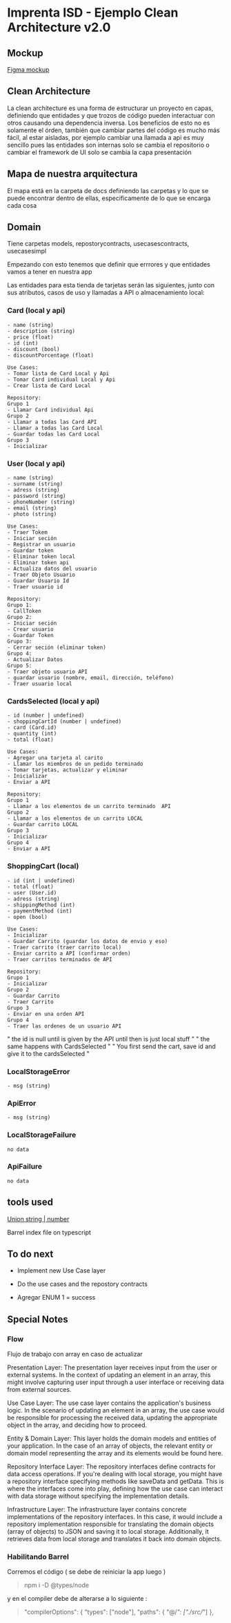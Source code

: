 # Imprenta ISD - Ejemplo Clean Architecture v2.0

## Mockup

[Figma mockup](https://www.figma.com/file/g14odnhsn5pYUrzD41eZYe/IMPRENTA-ISD?type=design&node-id=1523%3A2&mode=design&t=hSTwtRv2VanjviXA-1)

## Clean Architecture

La clean architecture es una forma de estructurar un proyecto en capas, 
definiendo que entidades y que trozos de código pueden interactuar con otros
causando una dependencia inversa.
Los beneficios de esto no es solamente el órden, también que cambiar partes 
del código es mucho más fácil, al estar aisladas, por ejemplo cambiar una 
llamada a api es muy sencillo pues las entidades son internas solo se cambia el
repositorio o cambiar el framework de UI solo se cambia la capa presentación

## Mapa de nuestra arquitectura

El mapa está en la carpeta de docs definiendo las carpetas
y lo que se puede encontrar dentro de ellas, especificamente
de lo que se encarga cada cosa


## Domain

Tiene carpetas models, repostorycontracts, usecasescontracts, usecasesimpl

Empezando con esto tenemos que definir que errrores y que entidades vamos a 
tener en nuestra app

Las entidades para esta tienda de tarjetas serán las siguientes, junto con sus atributos, casos de uso y llamadas a API o almacenamiento local: 

### Card (local y api)
    - name (string)
    - description (string)
    - price (float)
    - id (int)
    - discount (bool)
    - discountPorcentage (float)

    Use Cases:
    - Tomar lista de Card Local y Api
    - Tomar Card individual Local y Api
    - Crear lista de Card Local

    Repository:
    Grupo 1
    - Llamar Card individual Api
    Grupo 2
    - Llamar a todas las Card API
    - Llamar a todas las Card Local
    - Guardar todas las Card Local
    Grupo 3
    - Inicializar

### User (local y api)
    - name (string)
    - surname (string)
    - adress (string)
    - password (string)
    - phoneNumber (string)
    - email (string)
    - photo (string)

    Use Cases:
    - Traer Tokem
    - Iniciar seción
    - Registrar un usuario
    - Guardar token
    - Eliminar token local
    - Eliminar token api
    - Actualiza datos del usuario
    - Traer Objeto Usuario
    - Guardar Usuario Id
    - Traer usuario id

    Repository:
    Grupo 1:
    - CallToken
    Grupo 2:
    - Iniciar seción
    - Crear usuario
    - Guardar Token
    Grupo 3:
    - Cerrar seción (eliminar token)
    Grupo 4:
    - Actualizar Datos
    Grupo 5:
    - Traer objeto usuario API
    - guardar usuario (nombre, email, dirección, teléfono)
    - Traer usuario local

### CardsSelected (local y api)
    - id (number | undefined)
    - shoppingCartId (number | undefined)
    - card (Card.id)
    - quantity (int)
    - total (float)

    Use Cases:
    - Agregar una tarjeta al carito
    - Llamar los miembros de un pedido terminado
    - Tomar tarjetas, actualizar y eliminar
    - Inicializar
    - Enviar a API

    Repository:
    Grupo 1
    - Llamar a los elementos de un carrito terminado  API
    Grupo 2
    - Llamar a los elementos de un carrito LOCAL
    - Guardar carrito LOCAL
    Grupo 3
    - Inicializar
    Grupo 4
    - Enviar a API

### ShoppingCart (local)
    - id (int | undefined)
    - total (float)
    - user (User.id)
    - adress (string)
    - shippingMethod (int)
    - paymentMethod (int)
    - open (bool)

    Use Cases:
    - Inicializar
    - Guardar Carrito (guardar los datos de envio y eso)
    - Traer carrito (traer carrito local)
    - Enviar carrito a API (confirmar orden)
    - Traer carritos terminados de API

    Repository:
    Grupo 1
    - Inicializar
    Grupo 2
    - Guardar Carrito
    - Traer Carrito
    Grupo 3
    - Enviar en una orden API
    Grupo 4
    - Traer las ordenes de un usuario API

" the id is null until is given by the API until then is just local stuff "
" the same happens with CardsSelected "
" You first send the cart, save id and give it to the cardsSelected " 

### LocalStorageError
    - msg (string)

### ApiError
    - msg (string)

### LocalStorageFailure
    no data

### ApiFailure
    no data

## tools used

[Union string | number](https://www.typescriptlang.org/docs/handbook/unions-and-intersections.html)

Barrel index file on typescript

## To do next

- Implement new Use Case layer

- Do the use cases and the repostory contracts

- Agregar ENUM 1 = success

## Special Notes

### Flow

Flujo de trabajo con array en caso de actualizar

Presentation Layer:
The presentation layer receives input from the user or external systems. In the context of updating an element in an array, this might involve capturing user input through a user interface or receiving data from external sources.

Use Case Layer:
The use case layer contains the application's business logic. In the scenario of updating an element in an array, the use case would be responsible for processing the received data, updating the appropriate object in the array, and deciding how to proceed.

Entity & Domain Layer:
This layer holds the domain models and entities of your application. In the case of an array of objects, the relevant entity or domain model representing the array and its elements would be found here.

Repository Interface Layer:
The repository interfaces define contracts for data access operations. If you're dealing with local storage, you might have a repository interface specifying methods like saveData and getData. This is where the interfaces come into play, defining how the use case can interact with data storage without specifying the implementation details.

Infrastructure Layer:
The infrastructure layer contains concrete implementations of the repository interfaces. In this case, it would include a repository implementation responsible for translating the domain objects (array of objects) to JSON and saving it to local storage. Additionally, it retrieves data from local storage and translates it back into domain objects.

### Habilitando Barrel

Corremos el código ( se debe de reiniciar la app luego )

> npm i -D @types/node

y en el compiler debe de alterarse a lo siguiente :

>   "compilerOptions": {
>    "types": ["node"], 
>		"paths": {
>			"@/*": ["./src/*"] 
>		},